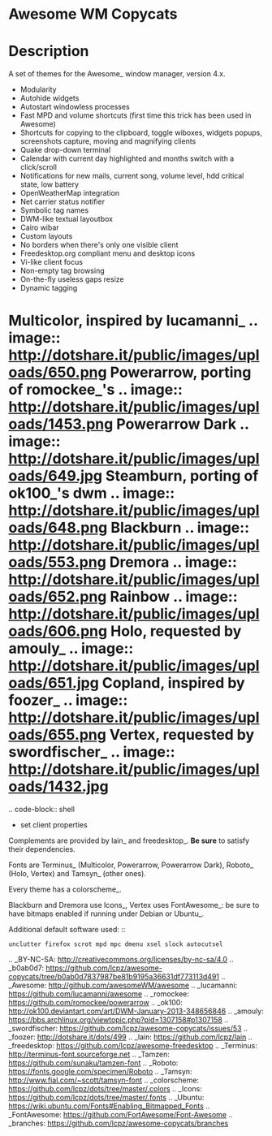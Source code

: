 Awesome WM Copycats
===================

Description
===========

A set of themes for the Awesome_ window manager, version 4.x.

- Modularity
- Autohide widgets
- Autostart windowless processes
- Fast MPD and volume shortcuts (first time this trick has been used in Awesome)
- Shortcuts for copying to the clipboard, toggle wiboxes, widgets popups, screenshots capture, moving and magnifying clients
- Quake drop-down terminal
- Calendar with current day highlighted and months switch with a click/scroll
- Notifications for new mails, current song, volume level, hdd critical state, low battery
- OpenWeatherMap integration
- Net carrier status notifier
- Symbolic tag names
- DWM-like textual layoutbox
- Cairo wibar
- Custom layouts
- No borders when there's only one visible client
- Freedesktop.org compliant menu and desktop icons
- Vi-like client focus
- Non-empty tag browsing
- On-the-fly useless gaps resize
- Dynamic tagging


**Multicolor**, inspired by lucamanni_
.. image:: http://dotshare.it/public/images/uploads/650.png
**Powerarrow**, porting of romockee_'s
.. image:: http://dotshare.it/public/images/uploads/1453.png
**Powerarrow Dark**
.. image:: http://dotshare.it/public/images/uploads/649.jpg
**Steamburn**, porting of ok100_'s dwm
.. image:: http://dotshare.it/public/images/uploads/648.png
**Blackburn**
.. image:: http://dotshare.it/public/images/uploads/553.png
**Dremora**
.. image:: http://dotshare.it/public/images/uploads/652.png
**Rainbow**
.. image:: http://dotshare.it/public/images/uploads/606.png
**Holo**, requested by amouly_
.. image:: http://dotshare.it/public/images/uploads/651.jpg
**Copland**, inspired by foozer_
.. image:: http://dotshare.it/public/images/uploads/655.png
**Vertex**, requested by swordfischer_
.. image:: http://dotshare.it/public/images/uploads/1432.jpg
============

.. code-block:: shell

* set client properties


Complements are provided by lain_ and freedesktop_. **Be sure** to satisfy their dependencies.

Fonts are Terminus_ (Multicolor, Powerarrow, Powerarrow Dark), Roboto_ (Holo, Vertex) and Tamsyn_ (other ones).

Every theme has a colorscheme_.

Blackburn and Dremora use Icons_, Vertex uses FontAwesome_: be sure to have bitmaps enabled if running under Debian or Ubuntu_.

Additional default software used: ::

    unclutter firefox scrot mpd mpc dmenu xsel slock autocutsel

.. _BY-NC-SA: http://creativecommons.org/licenses/by-nc-sa/4.0
.. _b0ab0d7: https://github.com/lcpz/awesome-copycats/tree/b0ab0d7837987be81b9195a36631df773113d491
.. _Awesome: http://github.com/awesomeWM/awesome
.. _lucamanni: https://github.com/lucamanni/awesome
.. _romockee: https://github.com/romockee/powerarrow
.. _ok100: http://ok100.deviantart.com/art/DWM-January-2013-348656846
.. _amouly: https://bbs.archlinux.org/viewtopic.php?pid=1307158#p1307158
.. _swordfischer: https://github.com/lcpz/awesome-copycats/issues/53
.. _foozer: http://dotshare.it/dots/499
.. _lain: https://github.com/lcpz/lain
.. _freedesktop: https://github.com/lcpz/awesome-freedesktop
.. _Terminus: http://terminus-font.sourceforge.net
.. _Tamzen: https://github.com/sunaku/tamzen-font
.. _Roboto: https://fonts.google.com/specimen/Roboto
.. _Tamsyn: http://www.fial.com/~scott/tamsyn-font
.. _colorscheme: https://github.com/lcpz/dots/tree/master/.colors
.. _Icons: https://github.com/lcpz/dots/tree/master/.fonts
.. _Ubuntu: https://wiki.ubuntu.com/Fonts#Enabling_Bitmapped_Fonts
.. _FontAwesome: https://github.com/FortAwesome/Font-Awesome
.. _branches: https://github.com/lcpz/awesome-copycats/branches
